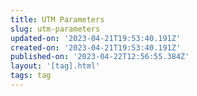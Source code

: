 ```yaml
---
title: UTM Parameters
slug: utm-parameters
updated-on: '2023-04-21T19:53:40.191Z'
created-on: '2023-04-21T19:53:40.191Z'
published-on: '2023-04-22T12:56:55.384Z'
layout: '[tag].html'
tags: tag
---
```



